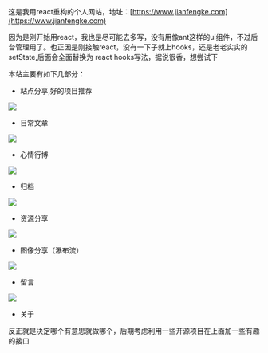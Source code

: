 
这是我用react重构的个人网站，地址：[https://www.jianfengke.com](https://www.jianfengke.com)

因为是刚开始用react，我也是尽可能去多写，没有用像ant这样的ui组件，不过后台管理用了。也正因是刚接触react，没有一下子就上hooks，还是老老实实的setState,后面会全面替换为 react hooks写法，据说很香，想尝试下

本站主要有如下几部分：

- 站点分享,好的项目推荐

![](https://imgkr.cn-bj.ufileos.com/cd7cf97f-9bfb-4d2a-aa42-372757291479.png)

- 日常文章

![](https://imgkr.cn-bj.ufileos.com/23c59aa8-0052-4cea-8f8a-b7440492690a.png)

- 心情行博

![](https://imgkr.cn-bj.ufileos.com/bf9de5ee-affc-418c-a054-c972489889b9.png)

- 归档

![](https://imgkr.cn-bj.ufileos.com/9d37498e-651c-494d-94af-e674c4e2edb7.png)

- 资源分享

![](https://imgkr.cn-bj.ufileos.com/8c944c53-c416-4c85-b09f-c930198d3958.png)


- 图像分享（瀑布流）

![](https://imgkr.cn-bj.ufileos.com/4290cc8e-ca9c-4814-83eb-08b108c700ec.png)

- 留言

![](https://imgkr.cn-bj.ufileos.com/0c8d9e9c-66c8-48a6-aa51-07e40e7c83a8.png)

- 关于

反正就是决定哪个有意思就做哪个，后期考虑利用一些开源项目在上面加一些有趣的接口




